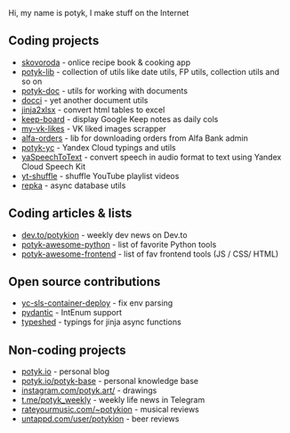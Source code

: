 Hi, my name is potyk, I make stuff on the Internet

## Coding projects

- [skovoroda](https://skovoroda.website.yandexcloud.net/) - onlice recipe book & cooking app
- [potyk-lib](https://github.com/potykion/potyk-lib) - collection of utils like date utils, FP utils, collection utils and so on
- [potyk-doc](https://github.com/potykion/potyk-doc) - utils for working with documents
- [docci](https://github.com/potykion/docci) - yet another document utils
- [jinja2xlsx](https://github.com/potykion/jinja2xlsx) - convert html tables to excel 
- [keep-board](https://github.com/potykion/keep-board) - display Google Keep notes as daily cols
- [my-vk-likes](https://github.com/potykion/my-vk-likes) - VK liked images scrapper
- [alfa-orders](https://github.com/potykion/alfa-orders) - lib for downloading orders from Alfa Bank admin
- [potyk-yc](https://github.com/potykion/potyk-yc) - Yandex Cloud typings and utils
- [yaSpeechToText](https://github.com/potykion/yaSpeechToText) - convert speech in audio format to text using Yandex Cloud Speech Kit
- [yt-shuffle](https://github.com/potykion/yt-shuffle) - shuffle YouTube playlist videos
- [repka](https://github.com/potykion/repka) - async database utils

## Coding articles & lists

- [dev.to/potykion](https://dev.to/potykion) - weekly dev news on Dev.to
- [potyk-awesome-python](https://github.com/potykion/potyk-awesome-python) - list of favorite Python tools
- [potyk-awesome-frontend](https://github.com/potykion/potyk-awesome-frontend) - list of fav frontend tools (JS / CSS/ HTML)

## Open source contributions

- [yc-sls-container-deploy](https://github.com/yc-actions/yc-sls-container-deploy/pull/427) - fix env parsing
- [pydantic](https://github.com/pydantic/pydantic/pull/444) - IntEnum support
- [typeshed](https://github.com/python/typeshed/pull/2278) - typings for jinja async functions


## Non-coding projects

- [potyk.io](https://potyk.io/) - personal blog
- [potyk.io/potyk-base](https://potyk.io/potyk-base/) - personal knowledge base
- [instagram.com/potyk.art/](https://www.instagram.com/potyk.art/) - drawings
- [t.me/potyk_weekly](https://t.me/potyk_weekly) - weekly life news in Telegram
- [rateyourmusic.com/~potykion](https://rateyourmusic.com/~potykion) - musical reviews
- [untappd.com/user/potykion](https://untappd.com/user/potykion) - beer reviews
